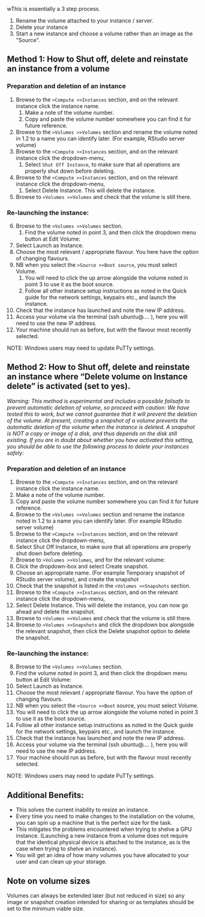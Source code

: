 wThis is essentially a 3 step process.

1. Rename the volume attached to your instance / server.
2. Delete your instance
3. Start a new instance and choose a volume rather than an image as the "Source".

## Method 1: How to Shut off, delete and reinstate an instance from a volume

### Preparation and deletion of an instance
1.	Browse to the `>Compute >>Instances` section, and on the relevant instance click the instance name.
	1.	Make a note of the volume number.
	2.	Copy and paste the volume number somewhere you can find it for future reference.
2.	Browse to the `>Volumes >>Volumes` section and rename the volume noted in 1.2 to a name you can identify later. (For example, RStudio server volume)
3.	Browse to the `>Compute >>Instances` section, and on the relevant instance click the dropdown-menu,
	1.	Select `Shut Off Instance`, to make sure that all operations are properly shut down before deleting.
4.	Browse to the `>Compute >>Instances` section, and on the relevant instance click the dropdown-menu,
	1.	Select Delete Instance. This will delete the instance.
5.	Browse to `>Volumes >>Volumes` and check that the volume is still there.


### Re-launching the instance:
6.	Browse to the `>Volumes >>Volumes` section.
	1.	Find the volume noted in point 3, and then click the dropdown menu button at Edit Volume:
7.	Select Launch as Instance.
8.	Choose the most relevant / appropriate flavour. You here have the option of changing flavours.
9.	NB when you select the `>Source >>Boot source`, you must select Volume. 
	1.	You will need to click the up arrow alongside the volume noted in point 3 to use it as the boot source.
	2.	Follow all other instance setup instructions as noted in the Quick guide for the network settings, keypairs etc., and launch the instance.
10.	Check that the instance has launched and note the new IP address.
11.	Access your volume via the terminal (ssh ubuntu@…. ), here you will need to use the new IP address.
12.	Your machine should run as before, but with the flavour most recently selected.

NOTE: Windows users may need to update PuTTy settings.



## Method 2: How to Shut off, delete and reinstate an instance where “Delete volume on Instance delete” is activated (set to yes).

*Warning: This method is experimental and includes a possible failsafe to prevent automatic deletion of volume, so proceed with caution: We have tested this to work, but we cannot guarantee that it will prevent the deletion of the volume.
At present, creating a snapshot of a volume prevents the automatic deletion of the volume when the instance is deleted. A snapshot is NOT a copy or image of a disk, and thus depends on the disk still existing. If you are in doubt about whether you have activated this setting, you should be able to use the following process to delete your instances safely:*

### Preparation and deletion of an instance
1.	Browse to the `>Compute >>Instances` section, and on the relevant instance click the instance name.
1.	Make a note of the volume number.
2.	Copy and paste the volume number somewhere you can find it for future reference.
2.	Browse to the `>Volumes >>Volumes` section and rename the instance noted in 1.2 to a name you can identify later. (For example RStudio server volume)
3.	Browse to the `>Compute >>Instances` section, and on the relevant instance click the dropdown-menu,
1.	Select Shut Off Instance, to make sure that all operations are properly shut down before deleting.
4.	Browse to `>Volumes >>Volumes`, and for the relevant volume:
1.	Click the dropdown-box and select Create snapshot.
2.	Choose an appropriate name. (For example Temporary snapshot of RStudio server volume), and create the snapshot
3.	Check that the snapshot is listed in the `>Volumes >>Snapshots` section.
5.	Browse to the `>Compute >>Instances` section, and on the relevant instance click the dropdown-menu,
1.	Select Delete Instance. This will delete the instance, you can now go ahead and delete the snapshot.
6.	Browse to `>Volumes >>Volumes` and check that the volume is still there.
7.	Browse to `>Volumes >>Snapshots` and click the dropdown box alongside the relevant snapshot, then click the Delete snapshot option to delete the snapshot.

### Re-launching the instance:
8.	Browse to the `>Volumes >>Volumes` section.
1.	Find the volume noted in point 3, and then click the dropdown menu button at Edit Volume:
9.	Select Launch as Instance.
10.	Choose the most relevant / appropriate flavour. You have the option of changing flavours.
11.	NB when you select the `>Source >>Boot` source, you must select Volume. 
1.	You will need to click the up arrow alongside the volume noted in point 3 to use it as the boot source.
2.	Follow all other instance setup instructions as noted in the Quick guide for the network settings, keypairs etc., and launch the instance.
12.	Check that the instance has launched and note the new IP address.
13.	Access your volume via the terminal (ssh ubuntu@…. ), here you will need to use the new IP address.
14.	Your machine should run as before, but with the flavour most recently selected.

NOTE: Windows users may need to update PuTTy settings.

## Additional Benefits:
*	This solves the current inability to resize an instance.
*	Every time you need to make changes to the installation on the volume, you can spin up a machine that is the perfect size for the task.
*	This mitigates the problems encountered when trying to shelve a GPU instance. (Launching a new instance from a volume does not require that the identical physical device is attached to the instance, as is the case when trying to shelve an instance).
*	You will get an idea of how many volumes you have allocated to your user and can clean up your storage.

## Note on volume sizes
Volumes can always be extended later (but not reduced in size) so any image or snapshot creation intended for sharing or as templates should be set to the minimum viable size.

